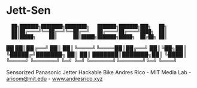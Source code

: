 # Jett-Sen

      ██╗███████╗████████╗████████╗   ███████╗███████╗███╗   ██╗
      ██║██╔════╝╚══██╔══╝╚══██╔══╝   ██╔════╝██╔════╝████╗  ██║
      ██║█████╗     ██║      ██║█████╗███████╗█████╗  ██╔██╗ ██║
 ██   ██║██╔══╝     ██║      ██║╚════╝╚════██║██╔══╝  ██║╚██╗██║
 ╚█████╔╝███████╗   ██║      ██║      ███████║███████╗██║ ╚████║
  ╚════╝ ╚══════╝   ╚═╝      ╚═╝      ╚══════╝╚══════╝╚═╝  ╚═══╝

   Sensorized Panasonic Jetter Hackable Bike
   Andres Rico - MIT Media Lab - aricom@mit.edu - www.andresrico.xyz
